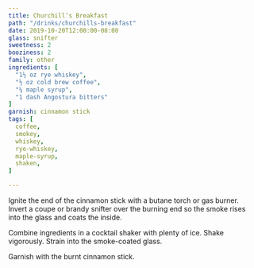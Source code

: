 ```yaml
---
title: Churchill’s Breakfast
path: "/drinks/churchills-breakfast"
date: 2019-10-20T12:00:00-08:00
glass: snifter
sweetness: 2
booziness: 2
family: other
ingredients: [
  "1½ oz rye whiskey",
  "½ oz cold brew coffee",
  "¼ maple syrup",
  "1 dash Angostura bitters"
]
garnish: cinnamon stick
tags: [
  coffee,
  smokey,
  whiskey,
  rye-whiskey,
  maple-syrup,
  shaken,
]

---
```


Ignite the end of the cinnamon stick with a butane torch or gas burner. Invert a coupe or brandy snifter over the burning end so the smoke rises into the glass and coats the inside.

Combine ingredients in a cocktail shaker with plenty of ice. Shake vigorously. Strain into the smoke-coated glass.

Garnish with the burnt cinnamon stick.
